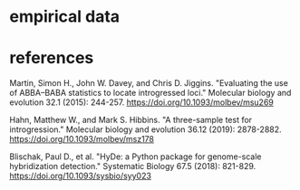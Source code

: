 # empirical data

# references

Martin, Simon H., John W. Davey, and Chris D. Jiggins. "Evaluating the use of ABBA–BABA statistics to locate introgressed loci." Molecular biology and evolution 32.1 (2015): 244-257.
https://doi.org/10.1093/molbev/msu269

Hahn, Matthew W., and Mark S. Hibbins. "A three-sample test for introgression." Molecular biology and evolution 36.12 (2019): 2878-2882.
https://doi.org/10.1093/molbev/msz178

Blischak, Paul D., et al. "HyDe: a Python package for genome-scale hybridization detection." Systematic Biology 67.5 (2018): 821-829.
https://doi.org/10.1093/sysbio/syy023
